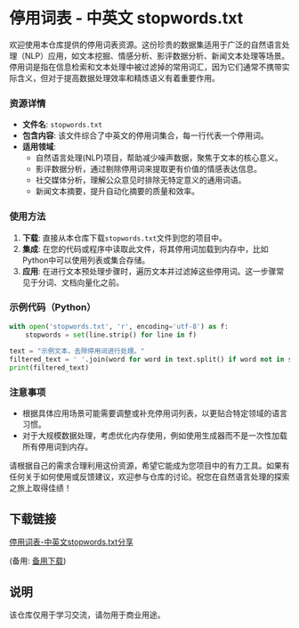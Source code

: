 # 停用词表 - 中英文 stopwords.txt

欢迎使用本仓库提供的停用词表资源。这份珍贵的数据集适用于广泛的自然语言处理（NLP）应用，如文本挖掘、情感分析、影评数据分析、新闻文本处理等场景。停用词是指在信息检索和文本处理中被过滤掉的常用词汇，因为它们通常不携带实际含义，但对于提高数据处理效率和精炼语义有着重要作用。

### 资源详情

- **文件名**: `stopwords.txt`
- **包含内容**: 该文件综合了中英文的停用词集合，每一行代表一个停用词。
- **适用领域**:
    - 自然语言处理(NLP)项目，帮助减少噪声数据，聚焦于文本的核心意义。
    - 影评数据分析，通过剔除停用词来提取更有价值的情感表达信息。
    - 社交媒体分析，理解公众意见时排除无特定意义的通用词语。
    - 新闻文本摘要，提升自动化摘要的质量和效率。

### 使用方法

1. **下载**: 直接从本仓库下载`stopwords.txt`文件到您的项目中。
2. **集成**: 在您的代码或程序中读取此文件，将其停用词加载到内存中，比如Python中可以使用列表或集合存储。
3. **应用**: 在进行文本预处理步骤时，遍历文本并过滤掉这些停用词。这一步骤常见于分词、文档向量化之前。
   
### 示例代码（Python）

```python
with open('stopwords.txt', 'r', encoding='utf-8') as f:
    stopwords = set(line.strip() for line in f)
    
text = "示例文本，去除停用词进行处理。"
filtered_text = ' '.join(word for word in text.split() if word not in stopwords)
print(filtered_text)
```

### 注意事项

- 根据具体应用场景可能需要调整或补充停用词列表，以更贴合特定领域的语言习惯。
- 对于大规模数据处理，考虑优化内存使用，例如使用生成器而不是一次性加载所有停用词到内存。

请根据自己的需求合理利用这份资源，希望它能成为您项目中的有力工具。如果有任何关于如何使用或反馈建议，欢迎参与仓库的讨论。祝您在自然语言处理的探索之旅上取得佳绩！

## 下载链接
[停用词表-中英文stopwords.txt分享](https://pan.quark.cn/s/6c68c5f4fb15) 

(备用: [备用下载](https://pan.baidu.com/s/1AgbWKZHf9MnmwycFm-3aaw?pwd=1234))

## 说明

该仓库仅用于学习交流，请勿用于商业用途。
